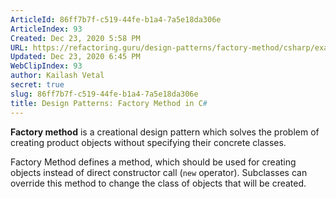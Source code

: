 ```yaml
---
ArticleId: 86ff7b7f-c519-44fe-b1a4-7a5e18da306e
ArticleIndex: 93
Created: Dec 23, 2020 5:58 PM
URL: https://refactoring.guru/design-patterns/factory-method/csharp/example
Updated: Dec 23, 2020 6:45 PM
WebClipIndex: 93
author: Kailash Vetal
secret: true
slug: 86ff7b7f-c519-44fe-b1a4-7a5e18da306e
title: Design Patterns: Factory Method in C#
---
```

**Factory method** is a creational design pattern which solves the problem of creating product objects without specifying their concrete classes.

Factory Method defines a method, which should be used for creating objects instead of direct constructor call (`new` operator). Subclasses can override this method to change the class of objects that will be created.
